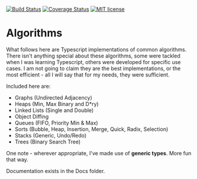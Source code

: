 [![Build Status](https://travis-ci.com/mheuss/typescript-algorithms.svg?branch=master)](https://travis-ci.com/mheuss/typescript-algorithms.svg?branch=master)
[![Coverage Status](https://coveralls.io/repos/github/mheuss/typescript-algorithms/badge.svg?branch=master)](https://coveralls.io/github/mheuss/typescript-algorithms?branch=master)
[![MIT license](http://img.shields.io/badge/license-MIT-brightgreen.svg)](http://opensource.org/licenses/MIT)

# Algorithms

What follows here are Typescript implementations of common algorithms. There isn't anything special about
these algorithms, some were tackled when I was learning Typescript, others were developed for specific use cases. I am
not going to claim they are the best implementations, or the most efficient - all I will say that for my needs, they
were sufficient.

Included here are:

  - Graphs (Undirected Adjacency)
  - Heaps (Min, Max Binary and D*ry)
  - Linked Lists (Single and Double)
  - Object Diffing 
  - Queues (FIFO, Priority Min & Max)
  - Sorts (Bubble, Heap, Insertion, Merge, Quick, Radix, Selection)
  - Stacks (Generic, Undo/Redo)
  - Trees (Binary Search Tree)

One note - wherever appropriate, I've made use of **generic types**. More fun that way.

Documentation exists in the Docs folder. 
